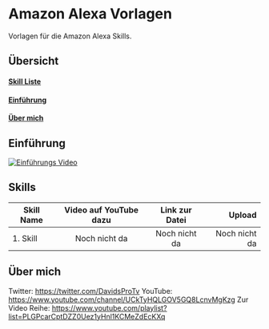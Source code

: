 # Amazon Alexa Vorlagen
Vorlagen für die Amazon Alexa Skills.

## Übersicht
#### [Skill Liste](#skills)
#### [Einführung](#einführung)
#### [Über mich](#über-mich-1)

## Einführung

[![Einführungs Video](http://img.youtube.com/vi/g-8rHhtY2I4/0.jpg)](http://www.youtube.com/watch?v=g-8rHhtY2I4 "Einführungs Video | Alexa Skill Vorlagen")

## Skills

| Skill Name | Video auf YouTube dazu | Link zur Datei | Upload |
| ------------- | :-------------: | :-------------: | -----: |
| 1. Skill | Noch nicht da | Noch nicht da | Noch nicht da|

## Über mich

Twitter: https://twitter.com/DavidsProTv
YouTube: https://www.youtube.com/channel/UCkTyHQLGOV5GQ8LcnvMgKzg
Zur Video Reihe: https://www.youtube.com/playlist?list=PLGPcarCptDZZ0Uez1yHnl1KCMeZdEcKXq
